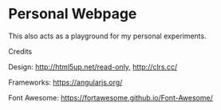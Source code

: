 Personal Webpage
=================
This also acts as a playground for my personal experiments.

Credits

Design: http://html5up.net/read-only, http://clrs.cc/

Frameworks: https://angularjs.org/

Font Awesome: https://fortawesome.github.io/Font-Awesome/
